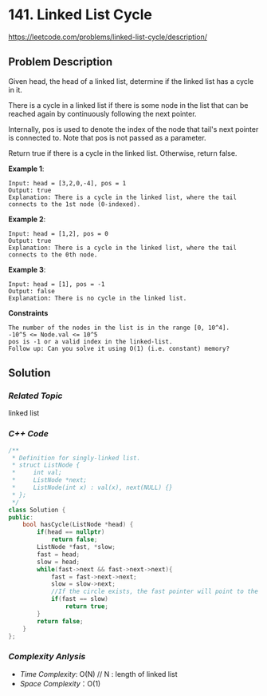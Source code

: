 # 141. Linked List Cycle
https://leetcode.com/problems/linked-list-cycle/description/

## Problem Description

Given head, the head of a linked list, determine if the linked list has a cycle in it.

There is a cycle in a linked list if there is some node in the list that can be reached again by continuously following the next pointer. 

Internally, pos is used to denote the index of the node that tail's next pointer is connected to. Note that pos is not passed as a parameter.

Return true if there is a cycle in the linked list. Otherwise, return false.



**Example 1**:
```
Input: head = [3,2,0,-4], pos = 1
Output: true
Explanation: There is a cycle in the linked list, where the tail connects to the 1st node (0-indexed).
```
**Example 2**:
```
Input: head = [1,2], pos = 0
Output: true
Explanation: There is a cycle in the linked list, where the tail connects to the 0th node.
```
**Example 3**:
```
Input: head = [1], pos = -1
Output: false
Explanation: There is no cycle in the linked list.
```

**Constraints**
```
The number of the nodes in the list is in the range [0, 10^4].
-10^5 <= Node.val <= 10^5
pos is -1 or a valid index in the linked-list.
Follow up: Can you solve it using O(1) (i.e. constant) memory?
```

## Solution

### _Related Topic_
   linked list

### _C++ Code_
```cpp
/**
 * Definition for singly-linked list.
 * struct ListNode {
 *     int val;
 *     ListNode *next;
 *     ListNode(int x) : val(x), next(NULL) {}
 * };
 */
class Solution {
public:
    bool hasCycle(ListNode *head) {
        if(head == nullptr)
            return false;
        ListNode *fast, *slow;
        fast = head;
        slow = head;
        while(fast->next && fast->next->next){
            fast = fast->next->next;
            slow = slow->next;
            //If the circle exists, the fast pointer will point to the same position of the slow pointer
            if(fast == slow)
                return true;
        }
        return false;
    }
};
```

### _Complexity Anlysis_
- _Time Complexity_: O(N) // N : length of linked list
- _Space Complexity_：O(1)
